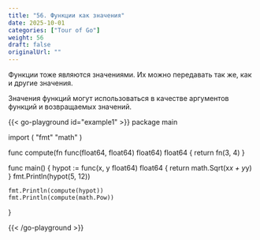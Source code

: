 ```yaml
---
title: "56. Функции как значения"
date: 2025-10-01
categories: ["Tour of Go"]
weight: 56
draft: false
originalUrl: ""
---
```


Функции тоже являются значениями. Их можно передавать так же, как и другие значения.

Значения функций могут использоваться в качестве аргументов функций и возвращаемых значений.

{{< go-playground id="example1" >}}
package main

import (
    "fmt"
    "math"
)

func compute(fn func(float64, float64) float64) float64 {
    return fn(3, 4)
}

func main() {
    hypot := func(x, y float64) float64 {
        return math.Sqrt(x*x + y*y)
    }
    fmt.Println(hypot(5, 12))

	fmt.Println(compute(hypot))
	fmt.Println(compute(math.Pow))
}

{{< /go-playground >}} 